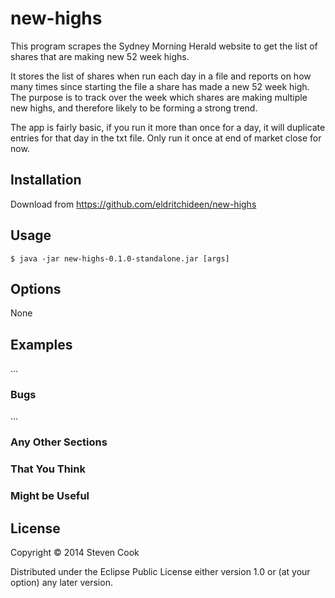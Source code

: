 # new-highs

This program scrapes the Sydney Morning Herald website to get the list
of shares that are making new 52 week highs. 

It stores the list of shares when run each day in a file and reports
on how many times since starting the file a share has made a new 52 
week high. The purpose is to track over the week which shares are making
multiple new highs, and therefore likely to be forming a strong trend.

The app is fairly basic, if you run it more than once for a day, it will 
duplicate entries for that day in the txt file. Only run it once at end of market close
for now.

## Installation

Download from https://github.com/eldritchideen/new-highs

## Usage

    $ java -jar new-highs-0.1.0-standalone.jar [args]

## Options

None

## Examples

...

### Bugs

...

### Any Other Sections
### That You Think
### Might be Useful

## License

Copyright © 2014 Steven Cook

Distributed under the Eclipse Public License either version 1.0 or (at
your option) any later version.
